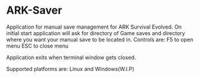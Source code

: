 # ARK-Saver
Application for manual save management for ARK Survival Evolved.
On initial start application will ask for directory of Game saves and directory where you want your manual save to be located in.
Controls are:
  F5 to open menu 
  ESC to close menu

Application exits when terminal window gets closed.

Supported platforms are: Linux and Windows(W.I.P)
